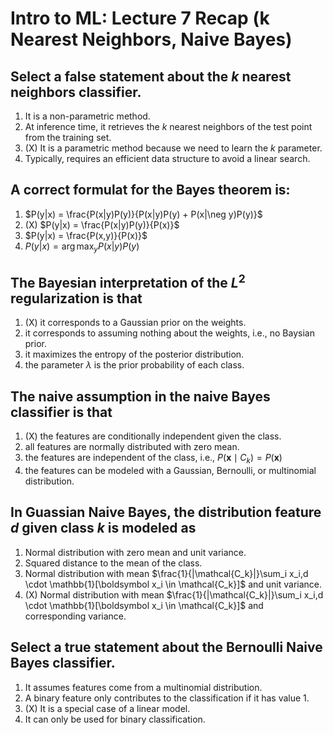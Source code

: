 # Intro to ML: Lecture 7 Recap (k Nearest Neighbors, Naive Bayes)

## Select a false statement about the $k$ nearest neighbors classifier.

1. It is a non-parametric method.
2. At inference time, it retrieves the $k$ nearest neighbors of the test point from the training set.
3. (X) It is a parametric method because we need to learn the $k$ parameter.
4. Typically, requires an efficient data structure to avoid a linear search.


## A correct formulat for the Bayes theorem is:

1. $P(y|x) = \frac{P(x|y)P(y)}{P(x|y)P(y) + P(x|\neg y)P(y)}$
2. (X) $P(y|x) = \frac{P(x|y)P(y)}{P(x)}$
3. $P(y|x) = \frac{P(x,y)}{P(x)}$
4. $P(y|x) = \arg\max_y P(x|y)P(y)$


## The Bayesian interpretation of the $L^2$ regularization is that

1. (X) it corresponds to a Gaussian prior on the weights.
2. it corresponds to assuming nothing about the weights, i.e., no Baysian prior.
3. it maximizes the entropy of the posterior distribution.
4. the parameter $\lambda$ is the prior probability of each class.


## The naive assumption in the naive Bayes classifier is that

1. (X) the features are conditionally independent given the class.
2. all features are normally distributed with zero mean.
3. the features are independent of the class, i.e., $P(\boldsymbol{x} \mid C_k) = P(\boldsymbol{x})$
4. the features can be modeled with a Gaussian, Bernoulli, or multinomial distribution.


## In Guassian Naive Bayes, the distribution feature $d$ given class $k$ is modeled as

1. Normal distribution with zero mean and unit variance.
2. Squared distance to the mean of the class.
3. Normal distribution with mean $\frac{1}{|\mathcal{C_k}|}\sum_i x_i,d \cdot \mathbb{1}[\boldsymbol x_i \in \mathcal{C_k}]$ and unit variance.
4. (X) Normal distribution with mean $\frac{1}{|\mathcal{C_k}|}\sum_i x_i,d \cdot \mathbb{1}[\boldsymbol x_i \in \mathcal{C_k}]$ and corresponding variance.


## Select a true statement about the Bernoulli Naive Bayes classifier.

1. It assumes features come from a multinomial distribution.
2. A binary feature only contributes to the classification if it has value 1.
3. (X) It is a special case of a linear model.
4. It can only be used for binary classification.


